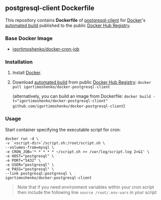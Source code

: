## postgresql-client Dockerfile


This repository contains **Dockerfile** of [postgresql-client](http://www.postgresql.org/docs/current/static/reference-client.html) for [Docker](https://www.docker.com/)'s [automated build](https://registry.hub.docker.com/u/igortimoshenko/docker-postgresql-client/) published to the public [Docker Hub Registry](https://registry.hub.docker.com/).


### Base Docker Image

* [igortimoshenko/docker-cron-job](https://hub.docker.com/igortimoshenko/docker-cron-job/)


### Installation

1. Install [Docker](https://www.docker.com/).

2. Download [automated build](https://registry.hub.docker.com/u/igortimoshenko/docker-postgresql-client/) from public [Docker Hub Registry](https://registry.hub.docker.com/): `docker pull igortimoshenko/docker-postgresql-client`

   (alternatively, you can build an image from Dockerfile: `docker build -t="igortimoshenko/docker-postgresql-client" github.com/igortimoshenko/docker-postgresql-client`)


### Usage

Start container specifying the executable script for cron:

    docker run -d \
    -v `<script-dir>`/script.sh:/root/script.sh \
    --volumes-from=mysql \
    -e CRON_JOB='* * * * * ~/script.sh >> /var/log/script.log 2>&1' \
    -e HOST="postgresql" \
    -e PORT="5432" \
    -e USER="postgresql" \
    -e PASS="postgresql" \
    --link postgresql:postgresql \
    igortimoshenko/docker-postgresql-client    

> Note that if you need environment variables within your cron script then
> include the following line `source /root/.env-vars` in your script
